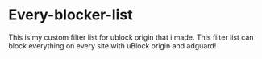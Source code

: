 # Every-blocker-list
This is my custom filter list for ublock origin that i made. This filter list can block everything on every site with uBlock origin and adguard!
